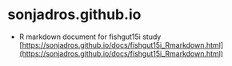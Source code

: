# sonjadros.github.io
- R markdown document for fishgut15i study [https://sonjadros.github.io/docs/fishgut15i_Rmarkdown.html](https://sonjadros.github.io/docs/fishgut15i_Rmarkdown.html)
